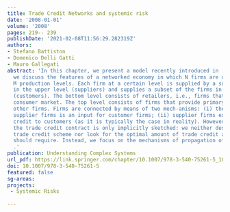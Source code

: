 ```yaml
---
title: Trade Credit Networks and systemic risk
date: '2008-01-01'
volume: '2008'
pages: 219-- 239
publishDate: '2021-02-08T11:56:29.282319Z'
authors:
- Stefano Battiston
- Domenico Delli Gatti
- Mauro Gallegati
abstract: 'In this chapter, we present a model recently introduced in [14, 16] and
  we discuss the features of a networked economy in which N firms are organised in
  M production levels. Each firm at a certain level is supplied by a subset of firms
  in the upper level (suppliers) and supplies a subset of the firms in the lower level
  (customers). The bottom level consists of retailers, i.e., firms that sell in the
  consumer market. The top level consists of firms that provide primary goods to the
  other firms. Firms are connected by means of two mech-anisms: (i) the output of
  supplier firms is an input for customer firms; (ii) supplier firms extend trade
  credit to customers (as it is typically the case in reality). However, in the model,
  the trade credit contract is only implicitly sketched: we neither design the optimal
  trade credit scheme nor look for the optimal amount of trade credit a customer firm
  should require. Instead, we focus on the mechanisms of propagation of bankruptcy
  .'
publication: Understanding Complex Systems
url_pdf: https://link.springer.com/chapter/10.1007/978-3-540-75261-5_10
doi: 10.1007/978-3-540-75261-5
featured: false
sg-areas:
projects: 
 - Systemic Risks
 
---
```

